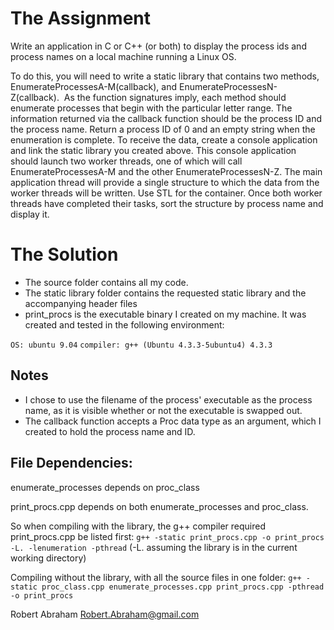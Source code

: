 # The Assignment
Write an application in C or C++ (or both) to display the process ids and process names on a local machine running a Linux OS. 

To do this, you will need to write a static library that contains two methods, EnumerateProcessesA-M(callback), and EnumerateProcessesN-Z(callback).  As the function signatures imply, each method should enumerate processes that begin with the particular letter range. The information returned via the callback function should be the process ID and the process name. Return a process ID of 0 and an empty string when the enumeration is complete. To receive the data, create a console application and link the static library you created above. This console application should launch two worker threads, one of which will call EnumerateProcessesA-M and the other EnumerateProcessesN-Z. The main application thread will provide a single structure to which the data from the worker threads will be written. Use STL for the container. Once both worker threads have completed their tasks, sort the structure by process name and display it.

# The Solution


* The source folder contains all my code. 
* The static library folder contains the requested static library and the accompanying header files
* print_procs is the executable binary I created on my machine. It was created and tested in the following environment:

`OS: ubuntu 9.04`
`compiler: g++ (Ubuntu 4.3.3-5ubuntu4) 4.3.3`


## Notes

* I chose to use the filename of the process' executable as the process name, as it is visible whether or not the executable is swapped out.
* The callback function accepts a Proc data type as an argument, which I created to hold the process name and ID.

## File Dependencies:


enumerate_processes depends on proc_class

print_procs.cpp depends on both enumerate_processes and proc_class.

So when compiling with the library, the g++ compiler required print_procs.cpp be listed first:
`g++ -static print_procs.cpp -o print_procs -L. -lenumeration -pthread`
(-L. assuming the library is in the current working directory)

Compiling without the library, with all the source files in one folder:
`g++ -static proc_class.cpp enumerate_processes.cpp print_procs.cpp -pthread -o print_procs`

   
Robert Abraham
Robert.Abraham@gmail.com